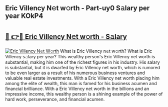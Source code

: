 ## Eric Villency N𝚎t w𝚘rth - Part-uy0 S𝚊lary per year KOkP4

# <h2><a href="http://gc08ppm.nevu.top/?p=Eric+Villency">🔗 👉🔴 Eric Villency N𝚎t w𝚘rth - S𝚊lary</a></h2>

[![Eric Villency N𝚎t W𝚘rth](https://i.imgur.com/Oavwk0R.jpeg)](http://gc08ppm.nevu.top/?p=Eric+Villency)
What is Eric Villency n𝚎t w𝚘rth? What is Eric Villency s𝚊lary per year?
This wealthy person's Eric Villency net worth is substantial, making him one of the richest figures in his industry. His salary is substantial, but it is dwarfed by Eric Villency net worth, which is rumored to be even larger as a result of his numerous business ventures and valuable real estate investments. With a Eric Villency net worth placing him among the elite of wealth, this man is famed for his business acumen and financial brilliance. With a Eric Villency net worth in the billions and an impressive income, this wealthy person is a shining example of the power of hard work, perseverance, and financial acumen.
